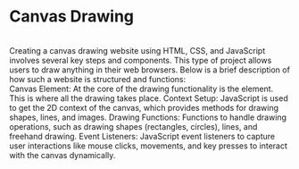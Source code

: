# Canvas Drawing
<br/>
Creating a canvas drawing website using HTML, CSS, and JavaScript involves several key steps and components. This type of project allows users to draw anything in their web browsers. Below is a brief description of how such a website is structured and functions:
<br/>
Canvas Element: At the core of the drawing functionality is the <canvas> element. This is where all the drawing takes place.
Context Setup: JavaScript is used to get the 2D context of the canvas, which provides methods for drawing shapes, lines, and images.
Drawing Functions: Functions to handle drawing operations, such as drawing shapes (rectangles, circles), lines, and freehand drawing.
Event Listeners: JavaScript event listeners to capture user interactions like mouse clicks, movements, and key presses to interact with the canvas dynamically.
